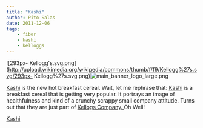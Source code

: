 ```yaml
---
title: "Kashi"
author: Pito Salas
date: 2011-12-06
tags:
    - fiber
    - kashi
    - kelloggs
---
```




![293px-
Kellogg's.svg.png](http://upload.wikimedia.org/wikipedia/commons/thumb/f/f9/Kellogg%27s.svg/293px-
Kellogg%27s.svg.png)![main_banner_logo_large.png](https://i0.wp.com/www.kashi.com/images/chrome/main_banner_logo_large.png?w=584)

[Kashi](<http://www.kashi.com/>) is the new hot breakfast cereal. Wait, let me
rephrase that: [Kashi](<http://www.kashi.com/>) is a breakfast cereal that is
getting very popular. It portrays an image of healthfulness and kind of a
crunchy scrappy small company attitude. Turns out that they are just part of
[Kellogs Company. ](<http://en.wikipedia.org/wiki/Kellogg_Company>)Oh Well!


[Kashi](None)
